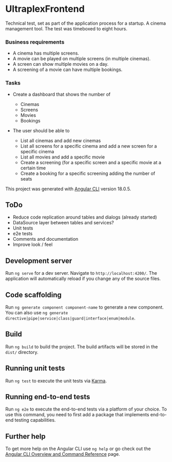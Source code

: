 # UltraplexFrontend

Technical test, set as part of the application process for a startup. A cinema management tool. The test was timeboxed to eight hours. 

### Business requirements

* A cinema has multiple screens.
* A movie can be played on multiple screens (in multiple cinemas).
* A screen can show multiple movies on a day.
* A screening of a movie can have multiple bookings.

### Tasks

* Create a dashboard that shows the number of

    * Cinemas
    * Screens
    * Movies
    * Bookings

* The user should be able to

    * List all cinemas and add new cinemas
    * List all screens for a specific cinema and add a new screen for a specific cinema
    * List all movies and add a specific movie
    * Create a screening (for a specific screen and a specific movie at a certain time
    * Create a booking for a specific screening adding the number of seats

This project was generated with [Angular CLI](https://github.com/angular/angular-cli) version 18.0.5.

## ToDo

* Reduce code replication around tables and dialogs (already started)
* DataSource layer between tables and services?
* Unit tests
* e2e tests
* Comments and documentation
* Improve look / feel

## Development server

Run `ng serve` for a dev server. Navigate to `http://localhost:4200/`. The application will automatically reload if you change any of the source files.

## Code scaffolding

Run `ng generate component component-name` to generate a new component. You can also use `ng generate directive|pipe|service|class|guard|interface|enum|module`.

## Build

Run `ng build` to build the project. The build artifacts will be stored in the `dist/` directory.

## Running unit tests

Run `ng test` to execute the unit tests via [Karma](https://karma-runner.github.io).

## Running end-to-end tests

Run `ng e2e` to execute the end-to-end tests via a platform of your choice. To use this command, you need to first add a package that implements end-to-end testing capabilities.

## Further help

To get more help on the Angular CLI use `ng help` or go check out the [Angular CLI Overview and Command Reference](https://angular.dev/tools/cli) page.
